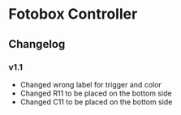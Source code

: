 # Fotobox Controller

## Changelog
### v1.1
- Changed wrong label for trigger and color
- Changed R11 to be placed on the bottom side
- Changed C11 to be placed on the bottom side